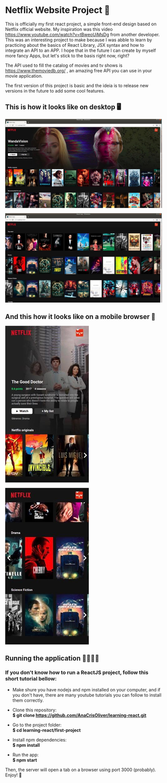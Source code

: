 # Netflix Website Project 🍿

This is officially my first react project, a simple front-end design based on Netflix official website. My inspiration was this video https://www.youtube.com/watch?v=tBweoUiMsDg from another developer. This was an interesting project to make because I was abble to learn by practicing about the basics of React Library, JSX syntax and how to integrate an API to an APP. I hope that in the future I can create by myself more fancy Apps, but let's stick to the basis right now, right?

The API used to fill the catalog of movies and tv shows is https://www.themoviedb.org/ , an amazing free API you can use in your movie application.

The first version of this project is basic and the ideia is to release new versions in the future to add some cool features.

## **This is how it looks like on desktop 🖥️**

![](./pics/desktop-1.jpeg)


![](./pics/desktop-2.jpeg)


## **And this how it looks like on a mobile browser 🤳**

![](./pics/mobile-1.jpeg)


![](./pics/mobile-2.jpeg)

## Running the application 👩‍💻👨‍💻

### **If you don't know how to run a ReactJS project, follow this short tutorial bellow:**

 - Make shure you have nodejs and npm installed on your computer, and if you don't have, there are many youtube tutorials you can follow to install them correctly.

 - Clone this repository: </br>
    **$ git clone https://github.com/AnaCrisOliver/learning-react.git**

 - Go to the project folder: </br>
    **$ cd learning-react/first-project**

 - Install npm dependencies: </br>
    **$ npm install**
 
 - Run the app: </br>
    **$ npm start**

Then, the server will open a tab on a browser using port 3000 (probably).
Enjoy! 🍿
